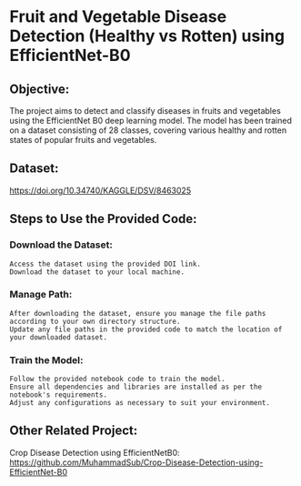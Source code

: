 # Fruit and Vegetable Disease Detection (Healthy vs Rotten) using EfficientNet-B0

## Objective:
The project aims to detect and classify diseases in fruits and vegetables using the EfficientNet B0 deep learning model. The model has been trained on a dataset consisting of 28 classes, covering various healthy and rotten states of popular fruits and vegetables.

## Dataset:
https://doi.org/10.34740/KAGGLE/DSV/8463025

## Steps to Use the Provided Code:
### Download the Dataset:
    Access the dataset using the provided DOI link.
    Download the dataset to your local machine.
### Manage Path:
    After downloading the dataset, ensure you manage the file paths according to your own directory structure.
    Update any file paths in the provided code to match the location of your downloaded dataset.
### Train the Model:
    Follow the provided notebook code to train the model.
    Ensure all dependencies and libraries are installed as per the notebook's requirements.
    Adjust any configurations as necessary to suit your environment.

## Other Related Project:
Crop Disease Detection using EfficientNetB0:
https://github.com/MuhammadSub/Crop-Disease-Detection-using-EfficientNet-B0
